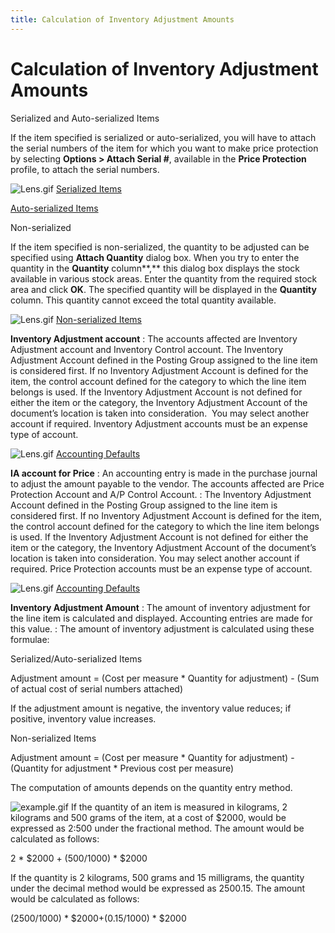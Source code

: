 ```yaml
---
title: Calculation of Inventory Adjustment Amounts
---
```


# Calculation of Inventory Adjustment Amounts


Serialized and Auto-serialized Items


If the item specified is serialized or auto-serialized, you will have  to attach the serial numbers of the item for which you want to make price  protection by selecting **Options &gt; 
 Attach Serial #**, available in the **Price Protection** profile, to attach the serial numbers.


![Lens.gif]({{site.wm_baseurl}}/img/lens.gif) [Serialized  Items]({{site.sp_chm}}/sales-docs/sales-orders/so-proc/cmt-items/enter-cmt-qty/ser/serialized_items_entering_committed_quantity.html)


[Auto-serialized  Items]({{site.sp_chm}}/sales-docs/sales-orders/so-proc/cmt-items/enter-cmt-qty/auto-ser/auto_serialized_items_entering_committed_quantity.html)


Non-serialized


If the item specified is non-serialized, the quantity to be adjusted  can be specified using **Attach Quantity**  dialog box. When you try to enter the quantity in the **Quantity** column**,** this dialog box  displays the stock available in various stock areas. Enter the quantity  from the required stock area and click **OK**.  The specified quantity will be displayed in the **Quantity**  column. This quantity cannot exceed the total quantity available.


![Lens.gif]({{site.wm_baseurl}}/img/lens.gif) [Non-serialized  Items]({{site.sp_chm}}/sales-docs/sales-orders/so-proc/cmt-items/enter-cmt-qty/non-ser/non_serialized_items_entering_committed_quantity.html)


**Inventory Adjustment account**
: The accounts affected are Inventory Adjustment account  and Inventory Control account. The Inventory Adjustment Account defined  in the Posting Group assigned to the line item is considered first. If  no Inventory Adjustment Account is defined for the item, the control account  defined for the category to which the line item belongs is used. If the  Inventory Adjustment Account is not defined for either the item or the  category, the Inventory Adjustment Account of the document’s location  is taken into consideration.  You  may select another account if required. Inventory Adjustment accounts  must be an expense type of account.


![Lens.gif]({{site.wm_baseurl}}/img/lens.gif) [Accounting  Defaults]({{site.acc_chm}}/accounting-flow-control-and-defaults/accounting-defaults/accounting_defaults.html)


**IA account for Price**
: An accounting entry is made in the purchase journal  to adjust the amount payable to the vendor. The accounts affected are  Price Protection Account and A/P Control Account.
: The Inventory Adjustment Account defined in the  Posting Group assigned to the line item is considered first. If no Inventory  Adjustment Account is defined for the item, the control account defined  for the category to which the line item belongs is used. If the Inventory  Adjustment Account is not defined for either the item or the category,  the Inventory Adjustment Account of the document’s location is taken into  consideration. You may select another account if required. Price Protection  accounts must be an expense type of account.


![Lens.gif]({{site.wm_baseurl}}/img/lens.gif) [Accounting  Defaults]({{site.acc_chm}}/accounting-flow-control-and-defaults/accounting-defaults/accounting_defaults.html)


**Inventory Adjustment Amount**
: The amount of inventory adjustment for the line  item is calculated and displayed. Accounting entries are made for this  value.
: The amount of inventory adjustment is calculated  using these formulae:


Serialized/Auto-serialized Items


Adjustment amount = (Cost per measure \* Quantity for adjustment) - (Sum  of actual cost of serial numbers attached)


If the adjustment amount is negative, the inventory value reduces; if  positive, inventory value increases.


Non-serialized Items


Adjustment amount = (Cost per measure \* Quantity for adjustment) - (Quantity  for adjustment \* Previous cost per measure)


The computation of amounts depends on the quantity entry method.


![example.gif]({{site.wm_baseurl}}/img/example.gif) If  the quantity of an item is measured in kilograms, 2 kilograms and 500  grams of the item, at a cost of $2000, would be expressed as 2:500 under  the fractional method. The amount would be calculated as follows:


2 \* $2000 + (500/1000)  \* $2000


If the quantity is 2 kilograms, 500 grams  and 15 milligrams, the quantity under the decimal method would be expressed  as 2500.15. The amount would be calculated as follows:


(2500/1000) \* $2000+(0.15/1000) \* $2000
